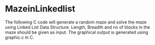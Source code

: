 # MazeinLinkedlist
The following C code will generate a random maze and solve the maze using Linked List Data Structure.
Length, Breadth and no of blocks in the maze should be given as input.
The graphical output is generated using graphic.c in C.
